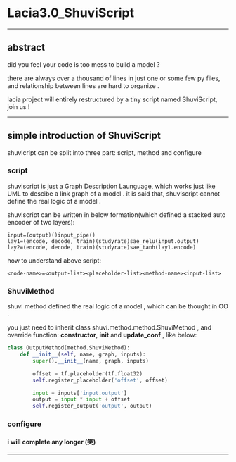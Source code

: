 # Lacia3.0_ShuviScript

---

## abstract

did you feel your code is too mess to build a model ?

there are always over a thousand of lines in just one or some few py files, and relationship between lines are hard to organize .

lacia project will entirely restructured by a tiny script named ShuviScript, join us !

---

## simple introduction of ShuviScript

shuvicript can be split into three part: script, method and configure

### script

shuviscript is just a Graph Description Launguage, which works just like UML to descibe a link graph of a model . it is said that, shuviscript cannot define the real logic of a model .

shuviscript can be written in below formation(which defined a stacked auto encoder of two layers):

```
input=(output)()input_pipe()
lay1=(encode, decode, train)(studyrate)sae_relu(input.output)
lay2=(encode, decode, train)(studyrate)sae_tanh(lay1.encode)
```

how to understand above script:

```
<node-name>=<output-list><placeholder-list><method-name><input-list>
```

### ShuviMethod

shuvi method defined the real logic of a model , which can be thought in OO .

you just need to inherit class shuvi.method.method.ShuviMethod , and override function: __constructor__, __init__ and __update_conf__ , like below:

```python
class OutputMethod(method.ShuviMethod):
    def __init__(self, name, graph, inputs):
        super().__init__(name, graph, inputs)

        offset = tf.placeholder(tf.float32)
        self.register_placeholder('offset', offset)

        input = inputs['input.output']
        output = input * input + offset
        self.register_output('output', output)
```

### configure

#### i will complete any longer (笑)

---